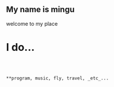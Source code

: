 ## My name is mingu

welcome to my place

# I do...

```markdown



**program, music, fly, travel, _etc_...


```
